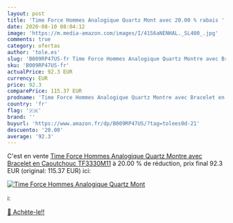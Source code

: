 ```yaml
---
layout: post
title: 'Time Force Hommes Analogique Quartz Mont avec 20.00 % rabais '
date: 2020-08-10 08:04:12
image: 'https://m.media-amazon.com/images/I/41S6aNENHAL._SL400_.jpg'
comments: true
category: ofertas
author: 'tole.es'
slug: 'B009RP47US-fr Time Force Hommes Analogique Quartz Montre avec Bracelet...'
sku: 'B009RP47US-fr'
actualPrice: 92.3 EUR
currency: EUR
price: 92.3
comparePrice: 115.37 EUR
prodname: 'Time Force Hommes Analogique Quartz Montre avec Bracelet en Caoutchouc TF3330M11'
country: 'fr'
flag: '🇫🇷'
brand: ''
buyurl: 'https://www.amazon.fr/dp/B009RP47US/?tag=tolees0d-21'
descuento: '20.00'
average: '92.3'
---
```


C'est en vente [Time Force Hommes Analogique Quartz Montre avec Bracelet en Caoutchouc TF3330M11](https://www.amazon.fr/dp/B009RP47US/?tag=tolees0d-21)  à  20.00 % de réduction, prix final  92.3 EUR (original: 115.37 EUR) ici:

[![Time Force Hommes Analogique Quartz Mont](https://m.media-amazon.com/images/I/41S6aNENHAL._SL400_.jpg)](https://www.amazon.fr/dp/B009RP47US/?tag=tolees0d-21)

ℹ️:


[🛒 Achète-le!!](https://www.amazon.fr/dp/B009RP47US/?tag=tolees0d-21)
